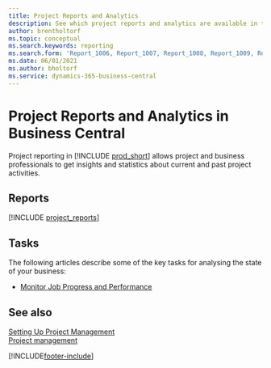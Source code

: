 ```yaml
---
title: Project Reports and Analytics
description: See which project reports and analytics are available in the standard version of Business Central so that you can keep track of your business.
author: brentholtorf
ms.topic: conceptual
ms.search.keywords: reporting
ms.search.form: 'Report_1006, Report_1007, Report_1008, Report_1009, Report_1010, Report_1011, Report_1012, Report_1013, Report_1014'
ms.date: 06/01/2021
ms.author: bholtorf
ms.service: dynamics-365-business-central
---
```

# <a name="project-reports-and-analytics-in-business-central"></a>Project Reports and Analytics in Business Central

Project reporting in [!INCLUDE [prod_short](includes/prod_short.md)] allows project and business professionals to get insights and statistics about current and past project activities.  

## <a name="reports"></a>Reports

[!INCLUDE [project_reports](includes/project-reports-include.md)]

## <a name="tasks"></a>Tasks

The following articles describe some of the key tasks for analysing the state of your business:

* [Monitor Job Progress and Performance](projects-how-monitor-progress-performance.md)  


## <a name="see-also"></a>See also

[Setting Up Project Management](projects-setup-projects.md)  
[Project management](projects-manage-projects.md)  

[!INCLUDE[footer-include](includes/footer-banner.md)]
